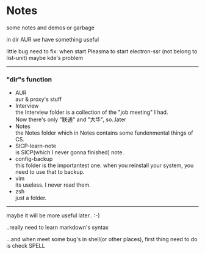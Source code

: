 # Notes
some notes and demos or garbage

in dir AUR we have something useful

little bug need to fix: when start Pleasma to start electron-ssr (not belong to list-unit) maybe kde's problem

---
### "dir"s function
- AUR <br/>
aur & proxy's stuff
- Interview <br/>
the Interview folder is a collection of the "job meeting" I had. <br/>
Now there's only "联通" and "大华", so..later
- Notes <br/>
the Notes folder which in Notes contains some fundenmental things of CS.
- SICP-learn-note <br/>
is SICP(which I never gonna finished) note.
- config-backup <br/>
this folder is the importantest one.
when you reinstall your system, you need to use that to backup.
- vim <br/>
its useless.
I never read them.
- zsh <br/>
just a folder.
---
maybe it will be more useful later.. :-)

..really need to learn markdown's syntax


...and when meet some bug's in shell(or other places), first thing need to do is check SPELL
